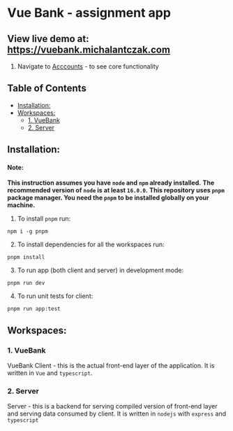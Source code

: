 # Vue Bank - assignment app

## View live demo at: https://vuebank.michalantczak.com

1. Navigate to [Acccounts](https://vuebank.michalantczak.com/accounts) - to see core functionality

## Table of Contents

- [Installation:](#Installation)
- [Workspaces:](#Workspaces)
  - [1. VueBank](#1-VueBank)
  - [2. Server](#2-Server)

## Installation:

#### Note:

**This instruction assumes you have `node` and `npm` already installed.**
**The recommended version of `node` is at least `16.0.0`.**
**This repository uses `pnpm` package manager. You need the `pnpm` to be installed globally on your machine.**

1. To install `pnpm` run:

`npm i -g pnpm`

2. To install dependencies for all the workspaces run:

`pnpm install`

3. To run app (both client and server) in development mode:

`pnpm run dev`

4. To run unit tests for client:

`pnpm run app:test`

## Workspaces:

### 1. VueBank

VueBank Client - this is the actual front-end layer of the application. It is written in `Vue` and `typescript`.

### 2. Server

Server - this is a backend for serving compiled version of front-end layer and serving data consumed by client. It is written in `nodejs` with `express` and `typescript`

